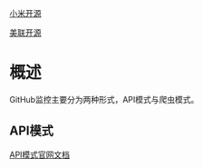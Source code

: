 [小米开源](https://github.com/MiSecurity/x-patrol)

[美联开源](https://github.com/FeeiCN/GSIL)

# 概述
GitHub监控主要分为两种形式，API模式与爬虫模式。

## API模式
[API模式官网文档](https://developer.github.com/v3/search/#search-code)
